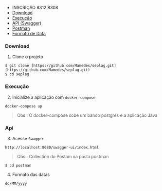   - INSCRIÇÃO 8312 8308
- [Download](#download)
- [Execução](#execução)
- [API (Swagger)](#swagger)
- [Postman](#postman)
- [Formato de Data](#formato-de-data)
### Download

1. Clone o projeto

```shellscript
$ git clone [https://github.com/Mamedes/seplag.git](https://github.com/Mamedes/seplag.git)
$ cd seplag
```

### Execução

2. Inicialize a aplicação com `docker-compose`

```shellscript
docker-compose up
```
> Obs.: O docker-compose sobe um banco postgres e a aplicação Java
### Api

3. Acesse  `Swagger `

```shellscript
http://localhost:8080/swagger-ui/index.html
```
> Obs.: Collection do Postam na pasta postman
```shellscript
$ cd postman
```

4. Formato das datas  
```shellscript
dd/MM/yyyy 
```

